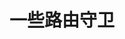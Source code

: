 <!--
 * @Author: xr
 * @Date: 2021-03-22 16:19:30
 * @LastEditors: xr
 * @LastEditTime: 2021-03-22 16:19:47
 * @version: v1.0.0
 * @Descripttion: 功能说明
 * @FilePath: \ui\src\router\eachs\readme.md
-->
# 一些路由守卫